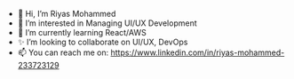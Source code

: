 - 👋 Hi, I’m Riyas Mohammed
- 👀 I’m interested in Managing UI/UX Development
- 🌱 I’m currently learning React/AWS
- ✨ I’m looking to collaborate on UI/UX, DevOps
- 📫 You can reach me on: https://www.linkedin.com/in/riyas-mohammed-233723129


